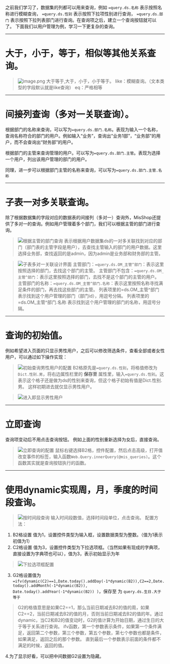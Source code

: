 之前我们学习了，数据集的列都可以用来查询，例如  ```=query.ds.名称``` 表示按照名称进行模糊查询， ```=query.ds.性别``` 表示按照下拉项性别进行查询，  ```=query.ds.部门``` 表示按照下拉列表部门进行查询。在查询项之后，建立一个查询按钮就可以了。 下面我们以用户管理为例，学习一下更复杂的查询。

***
大于，小于，等于，相似等其他关系查询。
====

>![image.png](https://upload-images.jianshu.io/upload_images/12920178-94dc55021f6638df.png?imageMogr2/auto-orient/strip%7CimageView2/2/w/1240)
>大于等于,大于，小于，小于等于。
>like：模糊查询。（文本类型的字段默认就是like查询）
>eq：严格相等

***
间接列查询（多对一关联查询）。
====

根据部门的名称来查询，可以写为```=query.ds.部门.名称```。表现为输入一个名称，查询名称符合的部门的用户。例如输入“业务”，查询出“业务1部”，“业务部”的用户，而不会查询出“财务部”的用户。

根据部门的主管来查询管理的用户。可以写为```=query.ds.部门.主管```。表现为选择一个用户，列出该用户管理的部门的用户。


同理，进一步可以根据部门主管的名称来查询，可以写为```=query.ds.部门.主管.名称```

***
子表一对多关联查询。
====

除了根据数据集的字段对应的数据表的间接列（多对一）查询外，MisShop还提供了多对一的查询。例如用户管理着多个部门，我们可以根据主管的部门进行查询。

>![根据主管的部门查询](https://upload-images.jianshu.io/upload_images/12920178-5c2a8dedaff896ad.png?imageMogr2/auto-orient/strip%7CimageView2/2/w/1240)
>表示根据用户数据集ds的一对多关联找到对应的部门（部门表的主管字段是用户），去查找主管输入的部门的用户数据。这里选择业务部，查找返回的是admin，因为admin是业务部和财务部的主管。

>![子表多对一关联设计界面](https://upload-images.jianshu.io/upload_images/12920178-78b1653eec3a6837.png?imageMogr2/auto-orient/strip%7CimageView2/2/w/1240)
>主管部门：```=query.ds.OM_主管^部门```：表示这里按照选择的部门，去找这个部门的主管。
>主管部门不包含：```=query.ds.OM_主管^部门```：表示这里按照选择的部门，去找不是这个部门的主管的用户。
>主管部门的名称：```=query.ds.OM_主管^部门.名称```：表示这里按照名称寻找满足条件的部门，再去找这些部门的主管。
>列表项里的=ds.OM_主管^部门 表示找到这个用户管理的部门（部门id），用逗号分隔。
>列表项里的=ds.OM_主管^部门.名称 表示找到这个用户管理的部门的名称，用逗号分隔。


***
查询的初始值。
====
例如希望进入页面的只显示男性用户，之后可以修改筛选条件，查看全部或者女性用户，可以通过如下操作实现：

>![初始查询男性用户的配置](https://upload-images.jianshu.io/upload_images/12920178-191c6d6c9a1e68d3.png?imageMogr2/auto-orient/strip%7CimageView2/2/w/1240)
>B2格原先是```=query.ds.性别```，将格值修改为```Dict.性别.男```，将右边属性栏里的 **保存至** 属性里，输入```=query.ds.性别```。这表示这个格子还是做为ds的性别来查询，但这个格子初始有值是Dict.性别.男。 这样初期进去就仅显示男性用户。

>![进入即显示男性用户](https://upload-images.jianshu.io/upload_images/12920178-6b659500a559dd32.png?imageMogr2/auto-orient/strip%7CimageView2/2/w/1240)

***
立即查询
====

查询项变动后不用点击查询按钮。
例如上面的性别重新选择为女后，直接查询。
>![立即查询的配置](https://upload-images.jianshu.io/upload_images/12920178-d7e31e3611c21a23.png?imageMogr2/auto-orient/strip%7CimageView2/2/w/1240)
>鼠标右键选择B2格，控件配置，然后点击高级，打开值改变事件的标签，输入函数```Web.Query.innerQuery(@mis_queries)```。这个函数其实就是查询按钮执行的函数。

***
使用dynamic实现周，月，季度的时间段查询。
====


>![按时间段查询](https://upload-images.jianshu.io/upload_images/12920178-f7de74e5e661d9cd.png?imageMogr2/auto-orient/strip%7CimageView2/2/w/1240)
>输入时间段数值，选择时间段单位，点击查询。
配置方法：
1. B2格设置 值为1，设置控件类型为输入框，设置数据类型为整数。（值为1表示初值为1）
2. C2格设置 值为3，设置控件类型为下拉选项框。（当然如果有现成的字典项，直接设置为字典项也可以），值为3，表示初始显示为年
>![下拉选项框配置](https://upload-images.jianshu.io/upload_images/12920178-2b72b048545b547d.png?imageMogr2/auto-orient/strip%7CimageView2/2/w/1240)
3. G2格设置值为 ```=ifv(dynamic(C2)==1,Date.today().addDay(-1*dynamic(B2)),C2==2,Date.today().addMonth(-1*dynamic(B2)), Date.today().addYear(-1*dynamic(B2)) )```，保存至 为 ```query.ds.生日.大于等于```
>G2的格值意思是如果C2==1，那么当前日期减去B2的值的周，如果C2==2，当前日期减去B2的值的月，否则当前日期减去B2的值的年。通过dynamic，当C2和B2的值变动时，G2的值计算为开始日期，通过生日的大于等于关系进行查询。
>ifv函数，第一个参数表示条件，如果第一个条件满足，返回第二个参数，第三个参数，第五个参数，第七个参数也都是条件，如果满足，返回之后的那个参数。 直到最后一个参数表示前面的条件都不满足的时候，返回的值。

4.为了显示好看，可以把中间数据G2设置为隐藏。







